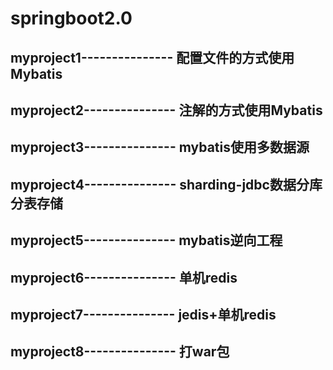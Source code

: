 # springboot2.0
## myproject1--------------- 配置文件的方式使用Mybatis
## myproject2--------------- 注解的方式使用Mybatis
## myproject3--------------- mybatis使用多数据源
## myproject4--------------- sharding-jdbc数据分库分表存储
## myproject5--------------- mybatis逆向工程
## myproject6--------------- 单机redis
## myproject7--------------- jedis+单机redis
## myproject8--------------- 打war包
